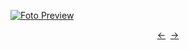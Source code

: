 [![Foto Preview](preview/n703.avif)](https://20essentials.github.io/project-000-703)

<div align="center" style="display: flex; justify-content: center;">
  <a  href="https://github.com/20essentials/project-000-702" target="_blank">&#8592;</a>
  &nbsp;&nbsp;
  <a  href="https://github.com/20essentials/project-000-704" target="_blank">&#8594;</a>
</div>
